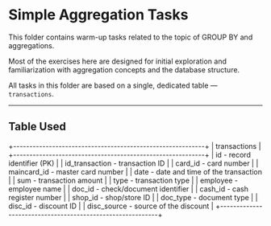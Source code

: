 # Simple Aggregation Tasks

This folder contains warm-up tasks related to the topic of GROUP BY and aggregations.

Most of the exercises here are designed for initial exploration and familiarization with aggregation concepts and the database structure.

All tasks in this folder are based on a single, dedicated table — `transactions`.

---

## Table Used

+-----------------------------------------------------------+
| transactions                                              |
+-----------------------------------------------------------+
| id             - record identifier (PK)                   |
| id_transaction - transaction ID                           |
| card_id        - card number                              |
| maincard_id    - master card number                       |
| date           - date and time of the transaction         |
| sum            - transaction amount                       |
| type           - transaction type                         |
| employee       - employee name                            |
| doc_id         - check/document identifier                |
| cash_id        - cash register number                     |
| shop_id        - shop/store ID                            |
| doc_type       - document type                            |
| disc_id        - discount ID                              |
| disc_source    - source of the discount                   |
+-----------------------------------------------------------+